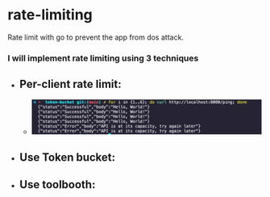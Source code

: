 # rate-limiting
Rate limit with go to prevent the app from dos attack.

### I will implement rate limiting using 3 techniques 
* ## Per-client rate limit:
  * <img src="token-bucket.png"/>
* ## Use Token bucket:
* ## Use toolbooth:
